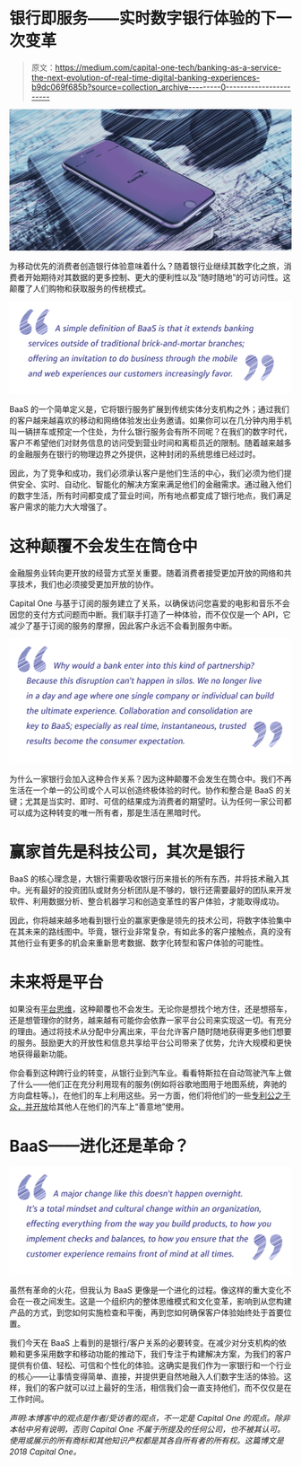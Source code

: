 # 银行即服务——实时数字银行体验的下一次变革

> 原文：<https://medium.com/capital-one-tech/banking-as-a-service-the-next-evolution-of-real-time-digital-banking-experiences-b9dc069f685b?source=collection_archive---------0----------------------->

![](img/dfe4cee7ef777e94938fba37dda9a4e3.png)

为移动优先的消费者创造银行体验意味着什么？随着银行业继续其数字化之旅，消费者开始期待对其数据的更多控制、更大的便利性以及“随时随地”的可访问性。这颠覆了人们购物和获取服务的传统模式。

![](img/33ce01f51056f438499eb9daea24f767.png)

BaaS 的一个简单定义是，它将银行服务扩展到传统实体分支机构之外；通过我们的客户越来越喜欢的移动和网络体验发出业务邀请。如果你可以在几分钟内用手机叫一辆拼车或预定一个住处，为什么银行服务会有所不同呢？在我们的数字时代，客户不希望他们对财务信息的访问受到营业时间和离柜员近的限制。随着越来越多的金融服务在银行的物理边界之外提供，这种封闭的系统思维已经过时。

因此，为了竞争和成功，我们必须承认客户是他们生活的中心，我们必须为他们提供安全、实时、自动化、智能化的解决方案来满足他们的金融需求。通过融入他们的数字生活，所有时间都变成了营业时间，所有地点都变成了银行地点，我们满足客户需求的能力大大增强了。

# 这种颠覆不会发生在筒仓中

金融服务业转向更开放的经营方式至关重要。随着消费者接受更加开放的网络和共享技术，我们也必须接受更加开放的协作。

Capital One 与基于订阅的服务建立了关系，以确保访问您喜爱的电影和音乐不会因您的支付方式问题而中断。我们联手打造了一种体验，而不仅仅是一个 API，它减少了基于订阅的服务的摩擦，因此客户永远不会看到服务中断。

![](img/0aaa61fbc2ded2d33ba1e45f06e2efa2.png)

为什么一家银行会加入这种合作关系？因为这种颠覆不会发生在筒仓中。我们不再生活在一个单一的公司或个人可以创造终极体验的时代。协作和整合是 BaaS 的关键；尤其是当实时、即时、可信的结果成为消费者的期望时。认为任何一家公司都可以成为这种转变的唯一所有者，那是生活在黑暗时代。

# 赢家首先是科技公司，其次是银行

BaaS 的核心理念是，大银行需要吸收银行历来擅长的所有东西，并将技术融入其中。光有最好的投资团队或财务分析团队是不够的，银行还需要最好的团队来开发软件、利用数据分析、整合机器学习和创造变革性的客户体验，才能取得成功。

因此，你将越来越多地看到银行业的赢家更像是领先的技术公司，将数字体验集中在其未来的路线图中。毕竟，银行业非常复杂，有如此多的客户接触点，真的没有其他行业有更多的机会来重新思考数据、数字化转型和客户体验的可能性。

# 未来将是平台

如果没有[平台思维](/capital-one-developers/why-traditional-financial-institutions-must-embrace-a-platform-model-8e4e1fe6353f)，这种颠覆也不会发生。无论你是想找个地方住，还是想搭车，还是想管理你的财务，越来越有可能你会依靠一家平台公司来实现这一切。有充分的理由。通过将技术从分配中分离出来，平台允许客户随时随地获得更多他们想要的服务。鼓励更大的开放性和信息共享给平台公司带来了优势，允许大规模和更快地获得最新功能。

你会看到这种跨行业的转变，从银行业到汽车业。看看特斯拉在自动驾驶汽车上做了什么——他们正在充分利用现有的服务(例如将谷歌地图用于地图系统，奔驰的方向盘柱等。)，在他们的车上利用这些。另一方面，他们将他们的一些[专利公之于众，并开放](https://www.tesla.com/blog/all-our-patent-are-belong-you)给其他人在他们的汽车上“善意地”使用。

# BaaS——进化还是革命？

![](img/a3cba1a403883fb7d665103e4dd16618.png)

虽然有革命的火花，但我认为 BaaS 更像是一个进化的过程。像这样的重大变化不会在一夜之间发生。这是一个组织内的整体思维模式和文化变革，影响到从您构建产品的方式，到您如何实施检查和平衡，再到您如何确保客户体验始终处于首要位置。

我们今天在 BaaS 上看到的是银行/客户关系的必要转变。在减少对分支机构的依赖和更多采用数字和移动功能的推动下，我们专注于构建解决方案，为我们的客户提供有价值、轻松、可信和个性化的体验。这确实是我们作为一家银行和一个行业的核心——让事情变得简单、直接，并提供更自然地融入人们数字生活的体验。这样，我们的客户就可以过上最好的生活，相信我们会一直支持他们，而不仅仅是在工作时间。

*声明:本博客中的观点是作者/受访者的观点，不一定是 Capital One 的观点。除非本帖中另有说明，否则 Capital One 不属于所提及的任何公司，也不被其认可。使用或展示的所有商标和其他知识产权都是其各自所有者的所有权。这篇博文是 2018 Capital One。*